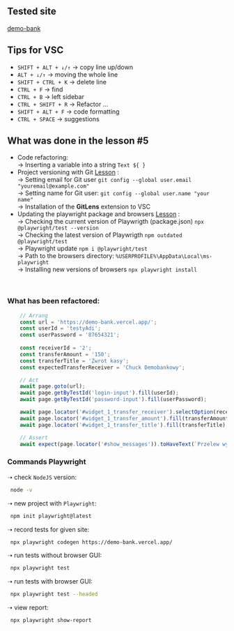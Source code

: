 ## Tested site 
[demo-bank](https://demo-bank.vercel.app/)

## Tips for VSC
- `SHIFT + ALT + ↓/↑` -> copy line up/down 
- `ALT + ↓/↑` -> moving the whole line 
- `SHIFT + CTRL + K` -> delete line  
- `CTRL + F` -> find  
- `CTRL + B` -> left sidebar  
- `CTRL + SHIFT + R` -> Refactor ...
- `SHIFT + ALT + F` -> code formatting
- `CTRL + SPACE` -> suggestions
 
## What was done in the lesson #5 
- Code refactoring:  
-> Inserting a variable into a string `Text ${ }`   
- Project versioning with Git [Lesson](https://jaktestowac.pl/lesson/pw1sb01l05/) :  
-> Setting email for Git user `git config --global user.email "youremail@example.com"`  
-> Setting name for Git user: `git config --global user.name "your name"`  
-> Installation of the **GitLens** extension to VSC
- Updating the playwright package and browsers [Lesson](https://jaktestowac.pl/lesson/pw1sb01l02/) :  
-> Checking the current version of Playwrigth (package.json) `npx @playwright/test --version`  
-> Checking the latest version of Playwrigth `npm outdated @playwright/test`  
-> Playwright update `npm i @playwright/test`  
-> Path to the browsers directory: `%USERPROFILE%\AppData\Local\ms-playwright`  
-> Installing new versions of browsers `npx playwright install`  

<br>

### What has been refactored:
```TypeScript
    // Arrang
    const url = 'https://demo-bank.vercel.app/';
    const userId = 'testyAdi';
    const userPassword = '87654321';
    
    const receiverId = '2';
    const transferAmount = '150';
    const transferTitle = 'Zwrot kasy';
    const expectedTransferReceiver = 'Chuck Demobankowy';

    // Act
    await page.goto(url);
    await page.getByTestId('login-input').fill(userId);
    await page.getByTestId('password-input').fill(userPassword);

    await page.locator('#widget_1_transfer_receiver').selectOption(receiverId);
    await page.locator('#widget_1_transfer_amount').fill(transferAmount);
    await page.locator('#widget_1_transfer_title').fill(transferTitle);

    // Assert
    await expect(page.locator('#show_messages')).toHaveText(`Przelew wykonany! ${expectedTransferReceiver} - ${transferAmount},00PLN - ${transferTitle}`);
```

### Commands Playwright

➝  check `NodeJS` version:

```sh
 node -v 
```
➝  new project with `Playwright`:

```sh
 npm init playwright@latest
```

➝  record tests for given site:

```sh
 npx playwright codegen https://demo-bank.vercel.app/ 
```

➝  run tests without browser GUI:

```sh
 npx playwright test 
```

➝  run tests with browser GUI:

```sh
 npx playwright test --headed 
```

➝  view report:

```sh
 npx playwright show-report 
```